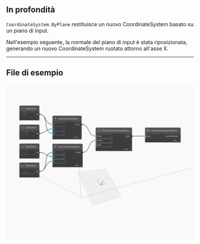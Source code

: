 ## In profondità
`CoordinateSystem.ByPlane` restituisce un nuovo CoordinateSystem basato su un piano di input.

Nell'esempio seguente, la normale del piano di input è stata riposizionata, generando un nuovo CoordinateSystem ruotato attorno all'asse X.

___
## File di esempio

![ByPlane](./Autodesk.DesignScript.Geometry.CoordinateSystem.ByPlane_img.jpg)

